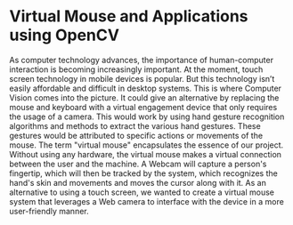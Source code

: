 # Virtual Mouse and Applications using OpenCV
As computer technology advances, the importance of human-computer interaction is becoming increasingly important. At the moment, touch screen technology in mobile devices is popular. But this technology isn’t easily affordable and difficult in desktop systems. This is where Computer Vision comes into the picture. It could give an alternative by replacing the mouse and keyboard with a virtual engagement device that only requires the usage of a camera. This would work by using hand gesture recognition algorithms and methods to extract the various hand gestures. These gestures would be attributed to specific actions or movements of the mouse. The term "virtual mouse" encapsulates the essence of our project. Without using any hardware, the virtual mouse makes a virtual connection between the user and the machine. A Webcam will capture a person's fingertip, which will then be tracked by the system, which recognizes the hand's skin and movements and moves the cursor along with it. As an alternative to using a touch screen, we wanted to create a virtual mouse system that leverages a Web camera to interface with the device in a more user-friendly manner.
